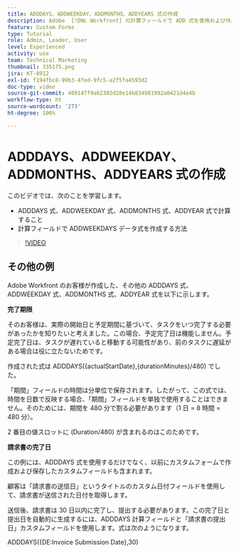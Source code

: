 ```yaml
---
title: ADDDAYS、ADDWEEKDAY、ADDMONTHS、ADDYEARS 式の作成
description: Adobe  [!DNL Workfront] の計算フィールドで ADD 式を使用および作成する方法を説明します。
feature: Custom Forms
type: Tutorial
role: Admin, Leader, User
level: Experienced
activity: use
team: Technical Marketing
thumbnail: 335175.png
jira: KT-8912
exl-id: f194fbc8-99b3-4fed-9fc5-a2f5fa4593d2
doc-type: video
source-git-commit: 409147f9a62302d28e14b834981992a0421d4e4b
workflow-type: ht
source-wordcount: '273'
ht-degree: 100%

---
```


# ADDDAYS、ADDWEEKDAY、ADDMONTHS、ADDYEARS 式の作成

このビデオでは、次のことを学習します。

* ADDDAYS 式、ADDWEEKDAY 式、ADDMONTHS 式、ADDYEAR 式で計算すること
* 計算フィールドで ADDWEEKDAYS データ式を作成する方法

>[!VIDEO](https://video.tv.adobe.com/v/335175/?quality=12&learn=on)

## その他の例

Adobe Workfront のお客様が作成した、その他の ADDDAYS 式、ADDWEEKDAY 式、ADDMONTHS 式、ADDYEAR 式を以下に示します。

**完了期限**

そのお客様は、実際の開始日と予定期間に基づいて、タスクをいつ完了する必要があったかを知りたいと考えました。この場合、予定完了日は機能しません。予定完了日は、タスクが遅れていると移動する可能性があり、前のタスクに遅延がある場合は役に立たないためです。

作成された式は ADDDAYS({actualStartDate},{durationMinutes}/480) でした。

「期間」フィールドの時間は分単位で保存されます。したがって、この式では、時間を日数で反映する場合、「期間」フィールドを単独で使用することはできません。そのためには、期間を 480 分で割る必要があります（1 日 = 8 時間 = 480 分）。

2 番目の値スロットに (Duration/480) が含まれるのはこのためです。


**請求書の完了日**

この例には、ADDDAYS 式を使用するだけでなく、以前にカスタムフォームで作成および保存したカスタムフィールドも含まれます。

顧客は「請求書の送信日」というタイトルのカスタム日付フィールドを使用して、請求書が送信された日付を取得します。

送信後、請求書は 30 日以内に完了し、提出する必要があります。この完了日と提出日を自動的に生成するには、ADDDAYS 計算フィールドと「請求書の提出日」カスタムフィールドを使用します。式は次のようになります。

ADDDAYS({DE:Invoice Submission Date},30)
